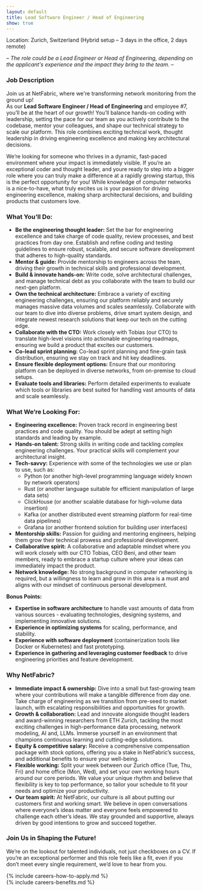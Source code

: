 ```yaml
---
layout: default
title: Lead Software Engineer / Head of Engineering
show: true
---
```


Location: Zurich, Switzerland (Hybrid setup – 3 days in the office, 2 days remote)

*– The role could be a Lead Engineer or Head of Engineering, depending on the applicant's experience and the impact they bring to the team. –*

### Job Description

Join us at NetFabric, where we're transforming network monitoring from the ground up! <br>
As our **Lead Software Engineer / Head of Engineering** and employee #7, you’ll be at the heart of our growth! You’ll balance hands-on coding with leadership, setting the pace for our team as you actively contribute to the codebase, mentor your colleagues, and shape our technical strategy to scale our platform. This role combines exciting technical work, thought leadership in driving engineering excellence and making key architectural decisions.


We’re looking for someone who thrives in a dynamic, fast-paced environment where your impact is immediately visible. If you’re an exceptional coder and thought leader, and youre ready to step into a bigger role where you can truly make a difference at a rapidly growing startup, this is the perfect opportunity for you! While knowledge of computer networks is a nice-to-have, what truly excites us is your passion for driving engineering excellence, making sharp architectural decisions, and building products that customers love.


### What You’ll Do:
- **Be the engineering thought leader:** Set the bar for engineering excellence and take charge of code quality, review processes, and best practices from day one. Establish and refine coding and testing guidelines to ensure robust, scalable, and secure software development that adheres to high-quality standards.
- **Mentor & guide:** Provide mentorship to engineers across the team, driving their growth in technical skills and professional development.
- **Build & innovate hands-on:** Write code, solve architectural challenges, and manage technical debt as you collaborate with the team to build our next-gen platform.
- **Own the technical architecture:** Embrace a variety of exciting engineering challenges,  ensuring our platform reliably and securely manages massive data volumes and scales seamlessly. Collaborate with our team to dive into diverse problems, drive smart system design, and integrate newest research solutions that keep our tech on the cutting edge.
- **Collaborate with the CTO:** Work closely with Tobias (our CTO) to translate high-level visions into actionable engineering roadmaps, ensuring we build a product that excites our customers.
- **Co-lead sprint planning:** Co-lead sprint planning and fine-grain task distribution, ensuring we stay on track and hit key deadlines.
- **Ensure flexible deployment options:** Ensure that our monitoring platform can be deployed in diverse networks, from on-premise to cloud setups.
- **Evaluate tools and libraries:** Perform detailed experiments to evaluate which tools or libraries are best suited for handling vast amounts of data and scale seamlessly.

### What We’re Looking For:
- **Engineering excellence:** Proven track record in engineering best practices and code quality. You should be adept at setting high standards and leading by example.
- **Hands-on talent:** Strong skills in writing code and tackling complex engineering challenges. Your practical skills will complement your architectural insight.
- **Tech-savvy:** Experience with some of the technologies we use or plan to use, such as:
  - Python (or another high-level programming language widely known by network operators)
  - Rust (or another language suitable for efficient manipulation of large data sets)
  - ClickHouse (or another scalable database for high-volume data insertion)
  - Kafka (or another distributed event streaming platform for real-time data pipelines)
  - Grafana (or another frontend solution for building user interfaces)
- **Mentorship skills:** Passion for guiding and mentoring engineers, helping them grow their technical prowess and professional development.
- **Collaborative spirit:** A collaborative and adaptable mindset where you will work closely with our CTO Tobias, CEO Beni, and other team members, ready to embrace a startup culture where your ideas can immediately impact the product.
- **Network knowledge:** No strong background in computer networking is required, but a willingness to learn and grow in this area is a must and aligns with our mindset of continuous personal development.

**Bonus Points:**
- **Expertise in software architecture** to handle vast amounts of data from various sources - evaluating technologies, designing systems, and implementing innovative solutions.
- **Experience in optimizing systems** for scaling, performance, and stability.
- **Experience with software deployment** (containerization tools like Docker or Kubernetes) and fast prototyping.
- **Experience in gathering and leveraging customer feedback** to drive engineering priorities and feature development.

### Why NetFabric?

- **Immediate impact & ownership:** Dive into a small but fast-growing team where your contributions will make a tangible difference from day one. Take charge of engineering as we transition from pre-seed to market launch, with escalating responsibilities and opportunities for growth.
- **Growth & collaboration:** Lead and innovate alongside thought leaders and award-winning researchers from ETH Zurich, tackling the most exciting challenges in high-performance data processing, network modeling, AI and, LLMs. Immerse yourself in an environment that champions continuous learning and cutting-edge solutions.
- **Equity & competitive salary:** Receive a comprehensive compensation package with stock options, offering you a stake in NetFabric’s success, and additional benefits to ensure your well-being.
- **Flexible working:** Split your week between our Zurich office (Tue, Thu, Fri) and home office (Mon, Wed), and set your own working hours around our core periods. We value your unique rhythm and believe that flexibility is key to top performance, so tailor your schedule to fit your needs and optimize your productivity.
- **Our team spirit:** At NetFabric, our culture is all about putting our customers first and working smart. We believe in open conversations where everyone’s ideas matter and everyone feels empowered to challenge each other’s ideas. We stay grounded and supportive, always driven by good intentions to grow and succeed together.

### Join Us in Shaping the Future!
We’re on the lookout for talented individuals, not just checkboxes on a CV. If you’re an exceptional performer and this role feels like a fit, even if you don’t meet every single requirement, we’d love to hear from you.



{% include careers-how-to-apply.md %}
<br>
{% include careers-benefits.md %}
